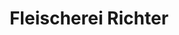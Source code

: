 ---
title: "Fleischerei Richter"
url: /malschwitz/fleischerei-richter-guttauer-landstrasse/
shop: Metzgerei
---